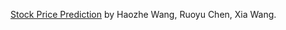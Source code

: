 [Stock Price Prediction](https://github.com/RyChen-Cornell/ORIE4741-Group-Project) by Haozhe Wang, Ruoyu Chen, Xia Wang.
